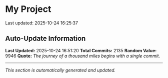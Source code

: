 # My Project


Last updated: 2025-10-24 16:25:37






























































































































































































































































































































































































































































































































































































































































































































































































































































































































































































































































































































































































































































































































































































































































































































































































































































































































































































































































































































































































































































































































































































































































































































































































































































































































































































































## Auto-Update Information

**Last Updated:** 2025-10-24 16:51:20
**Total Commits:** 2135
**Random Value:** 9946
**Quote:** _The journey of a thousand miles begins with a single commit._

---
_This section is automatically generated and updated._